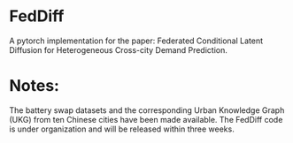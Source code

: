 # FedDiff 
A pytorch implementation for the paper: Federated Conditional Latent Diffusion for Heterogeneous Cross-city Demand Prediction.

# Notes: 
The battery swap datasets and the corresponding Urban Knowledge Graph (UKG) from ten Chinese cities have been made available. The FedDiff code is under organization and will be released within three weeks.
